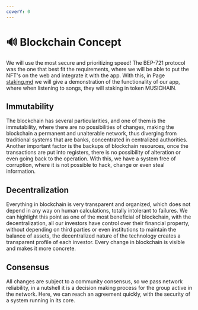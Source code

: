 ```yaml
---
coverY: 0
---
```


# 🔊 Blockchain Concept

We will use the most secure and prioritizing speed! The BEP-721 protocol was the one that best fit the requirements, where we will be able to put the NFT's on the web and integrate it with the app. With this, in Page [staking.md](staking.md "mention") we will give a demonstration of the functionality of our app, where when listening to songs, they will staking in token MUSICHAIN.

## Immutability

The blockchain has several particularities, and one of them is the immutability, where there are no possibilities of changes, making the blockchain a permanent and unalterable network, thus diverging from traditional systems that are banks, concentrated in centralized authorities. Another important factor is the backups of blockchain resources, once the transactions are put into registers, there is no possibility of alteration or even going back to the operation. With this, we have a system free of corruption, where it is not possible to hack, change or even steal information.

## Decentralization

Everything in blockchain is very transparent and organized, which does not depend in any way on human calculations, totally intolerant to failures. We can highlight this point as one of the most beneficial of blockchain, with the decentralization, all our investors have control over their financial property, without depending on third parties or even institutions to maintain the balance of assets, the decentralized nature of the technology creates a transparent profile of each investor. Every change in blockchain is visible and makes it more concrete.

## Consensus

All changes are subject to a community consensus, so we pass network reliability, in a nutshell it is a decision making process for the group active in the network. Here, we can reach an agreement quickly, with the security of a system running in its core.



